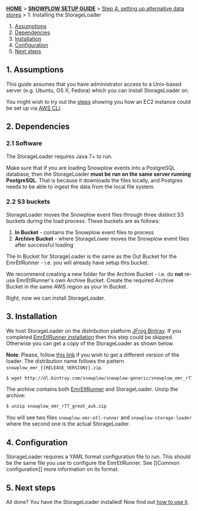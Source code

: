 [**HOME**](Home) > [**SNOWPLOW SETUP GUIDE**](Setting-up-Snowplow) > [Step 4: setting up alternative data stores](Setting-up-alternative-data-stores) > 1: Installing the StorageLoader

1. [Assumptions](#assumptions)
2. [Dependencies](#dependencies)
3. [Installation](#installation)
4. [Configuration](#configuration)
5. [Next steps](#next-steps)

<a name="assumptions" />

## 1. Assumptions

This guide assumes that you have administrator access to a Unix-based server (e.g. Ubuntu, OS X, Fedora) which you can install StorageLoader on.

You might wish to try out the [steps](Setting-up-EC2-instance-for-EmrEtlRunner-and-StorageLoader) showing you how an EC2 instance could be set up via [AWS CLI](https://aws.amazon.com/cli/).

<a name="dependencies"/>

## 2. Dependencies

### 2.1 Software

The StorageLoader requires Java 7+ to run.

Make sure that if you are loading Snowplow events into a PostgreSQL database, then the StorageLoader **must be run on the same server running PostgreSQL**. That is because it downloads the files locally, and Postgres needs to be able to ingest the data from the local file system.

<a name="s3-buckets"/>

### 2.2 S3 buckets

StorageLoader moves the Snowplow event files through three distinct S3 buckets during
the load process. These buckets are as follows:

1. **In Bucket** - contains the Snowplow event files to process
2. **Archive Bucket** - where StorageLower moves the Snowplow
   event files after successful loading

The In Bucket for StorageLoader is the same as the Out Bucket for the EmrEtlRunner -
i.e. you will already have setup this bucket.

We recommend creating a new folder for the Archive Bucket - i.e. do **not** re-use
EmrEtlRunner's own Archive Bucket. Create the required Archive Bucket in the same
AWS region as your In Bucket.

Right, now we can install StorageLoader.

<a name="installation"/>

## 3. Installation

We host StorageLoader on the distribution platform [JFrog Bintray](https://bintray.com/). If you completed [EmrEtlRunner installation](1-Installing-EmrEtlRunner) then this step could be skipped. Otherwise you can get a copy of the StorageLoader as shown below.

**Note**: Please, follow [this link](http://dl.bintray.com/snowplow/snowplow-generic/) if you wish to get a different version of the loader. The distribution name follows the pattern `snowplow_emr_{{RELEASE_VERSION}}.zip`.

```sh
$ wget http://dl.bintray.com/snowplow/snowplow-generic/snowplow_emr_r77_great_auk.zip
```

The archive contains both [EmrEtlRunner](1-Installing-EmrEtlRunner) and StorageLoader. Unzip the archive:

```sh
$ unzip snowplow_emr_r77_great_auk.zip
```

You will see two files `snowplow-emr-etl-runner` and `snowplow-storage-loader` where the second one is the actual StorageLoader.

<a name="configuration"/>

## 4. Configuration

StorageLoader requires a YAML format configuration file to run. This should be the same file you use to configure the EmrEtlRunner. See [[Common configuration]] more information on its format.

<a name="next-steps" />

## 5. Next steps

All done? You have the StorageLoader installed! Now find out [how to use it](2-using-the-storageloader).

[git-install]: http://git-scm.com/book/en/Getting-Started-Installing-Git

[redshift-config-yml]: https://github.com/snowplow/snowplow/blob/master/4-storage/storage-loader/config/redshift.yml.sample
[postgres-config-yml]: https://github.com/snowplow/snowplow/blob/master/4-storage/storage-loader/config/postgres.yml.sample

[redshift-copy]: http://docs.aws.amazon.com/redshift/latest/dg/r_COPY.html
